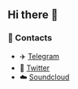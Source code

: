 ## Hi there 👋

### 🏡 Contacts
- ✈️ [Telegram](https://t.me/famiclone)
- 🦆 [Twitter](https://twitter.com/justddden)
- ☁️ [Soundcloud](https://soundcloud.com/nka8)
